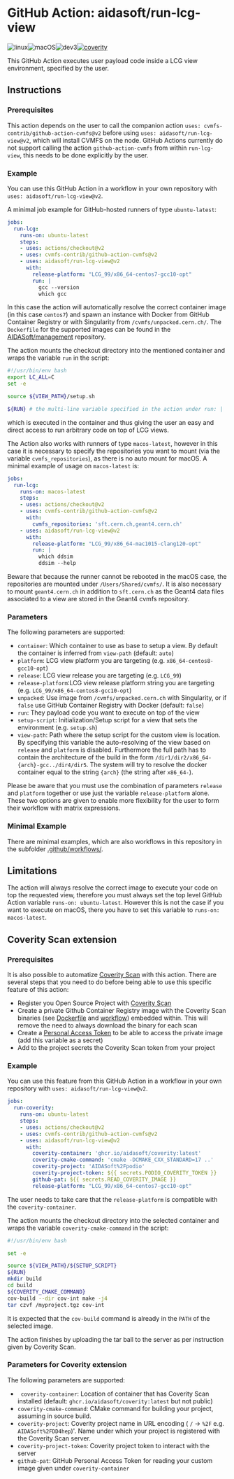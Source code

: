 # GitHub Action: aidasoft/run-lcg-view
![linux](https://github.com/AIDASoft/run-lcg-view/workflows/linux/badge.svg)![macOS](https://github.com/AIDASoft/run-lcg-view/workflows/macOS/badge.svg)![dev3](https://github.com/AIDASoft/run-lcg-view/workflows/dev3/badge.svg)[![coverity](https://github.com/AIDASoft/run-lcg-view/actions/workflows/coverity.yml/badge.svg)](https://github.com/AIDASoft/run-lcg-view/actions/workflows/coverity.yml)

This GitHub Action executes user payload code inside a LCG view environment, specified by the user.

## Instructions

### Prerequisites
This action depends on the user to call the companion action `uses: cvmfs-contrib/github-action-cvmfs@v2` before using `uses: aidasoft/run-lcg-view@v2`, which will install CVMFS on the node. GitHub Actions currently do not support calling the action `github-action-cvmfs` from within `run-lcg-view`, this needs to be done explicitly by the user.

### Example

You can use this GitHub Action in a workflow in your own repository with `uses: aidasoft/run-lcg-view@v2`.

A minimal job example for GitHub-hosted runners of type `ubuntu-latest`:
```yaml
jobs:
  run-lcg:
    runs-on: ubuntu-latest
    steps:
    - uses: actions/checkout@v2
    - uses: cvmfs-contrib/github-action-cvmfs@v2
    - uses: aidasoft/run-lcg-view@v2
      with:
        release-platform: "LCG_99/x86_64-centos7-gcc10-opt"
        run: |
          gcc --version
          which gcc
```
In this case the action will automatically resolve the correct container image (in this case `centos7`) and spawn an instance with Docker from GitHub Container Registry or with Singularity from `/cvmfs/unpacked.cern.ch/`. The `Dockerfile` for the supported images can be found in the [AIDASoft/management](https://github.com/AIDASoft/management) repository.

The action mounts the checkout directory into the mentioned container and wraps the variable `run` in the script:

```sh
#!/usr/bin/env bash
export LC_ALL=C
set -e

source ${VIEW_PATH}/setup.sh

${RUN} # the multi-line variable specified in the action under run: |
```

which is executed in the container and thus giving the user an easy and direct access to run arbitrary code on top of LCG views.


The Action also works with runners of type `macos-latest`, however in this case it is necessary to specify the repositories you want to mount (via the variable `cvmfs_repositories`), as there is no auto mount for macOS. A minimal example of usage on `macos-latest` is:
```yaml
jobs:
  run-lcg:
    runs-on: macos-latest
    steps:
    - uses: actions/checkout@v2
    - uses: cvmfs-contrib/github-action-cvmfs@v2
      with:
        cvmfs_repositories: 'sft.cern.ch,geant4.cern.ch'
    - uses: aidasoft/run-lcg-view@v2
      with:
        release-platform: "LCG_99/x86_64-mac1015-clang120-opt"
        run: |
          which ddsim
          ddsim --help
```
Beware that because the runner cannot be rebooted in the macOS case, the repositories are mounted under `/Users/Shared/cvmfs/`. It is also necessary to mount `geant4.cern.ch` in addition to `sft.cern.ch` as the Geant4 data files associated to a view are stored in the Geant4 cvmfs repository.

### Parameters
The following parameters are supported:
 - `container`: Which container to use as base to setup a view. By default the container is inferred from `view-path` (default: `auto`)
 - `platform`: LCG view platform you are targeting (e.g. `x86_64-centos8-gcc10-opt`)
 - `release`: LCG view release you are targeting (e.g. `LCG_99`)
 - `release-platform`:LCG view release platform string you are targeting (e.g. `LCG_99/x86_64-centos8-gcc10-opt`)
 - `unpacked`: Use image from `/cvmfs/unpacked.cern.ch` with Singularity, or if `false` use GitHub Container Registry with Docker (default: `false`)
 - `run`: They payload code you want to execute on top of the view
 - `setup-script`: Initialization/Setup script for a view that sets the environment (e.g. `setup.sh`)
 - `view-path`: Path where the setup script for the custom view is location. By specifying this variable the auto-resolving of the view based on `release` and `platform` is disabled. Furthermore the full path has to contain the architecture of the build in the form `/dir1/dir2/x86_64-{arch}-gcc../dir4/dir5`. The system will try to resolve the docker container equal to the string `{arch}` (the string after `x86_64-`).

Please be aware that you must use the combination of parameters `release` and `platform` together or use just the variable `release-platform` alone. These two options are given to enable more flexibility for the user to form their workflow with matrix expressions.

### Minimal Example

There are minimal examples, which are also workflows in this repository in the subfolder [.github/workflows/](https://github.com/AIDASoft/run-lcg-view/tree/main/.github/workflows).

## Limitations

The action will always resolve the correct image to execute your code on top the requested view, therefore you must always set the top level GitHub Action variable `runs-on: ubuntu-latest`. However this is not the case if you want to execute on macOS, there you have to set this variable to `runs-on: macos-latest`.

## Coverity Scan extension
### Prerequisites
It is also possible to automatize [Coverity Scan](https://scan.coverity.com/) with this action. There are several steps that you need to do before being able to use this specific feature of this action:
 - Register you Open Source Project with [Coverity Scan](https://scan.coverity.com/)
 - Create a private Github Container Registry image with the Coverity Scan binaries (see [Dockerfile](https://github.com/AIDASoft/management/blob/master/coverity/Dockerfile) and [workflow](https://github.com/AIDASoft/management/blob/master/.github/workflows/images-creator.yml#L46)) embedded within. This will remove the need to always download the binary for each scan
 - Create a [Personal Access Token](https://github.com/settings/tokens) to be able to access the private image (add this variable as a secret)
 - Add to the project secrets the Coverity Scan token from your project

### Example
You can use this feature from this GitHub Action in a workflow in your own repository with `uses: aidasoft/run-lcg-view@v2`.
```yaml
jobs:
  run-coverity:
    runs-on: ubuntu-latest
    steps:
    - uses: actions/checkout@v2
    - uses: cvmfs-contrib/github-action-cvmfs@v2
    - uses: aidasoft/run-lcg-view@v2
      with:
        coverity-container: 'ghcr.io/aidasoft/coverity:latest'
        coverity-cmake-command: 'cmake -DCMAKE_CXX_STANDARD=17 ..'
        coverity-project: 'AIDASoft%2Fpodio'
        coverity-project-token: ${{ secrets.PODIO_COVERITY_TOKEN }}
        github-pat: ${{ secrets.READ_COVERITY_IMAGE }}
        release-platform: "LCG_99/x86_64-centos7-gcc10-opt"
```
The user needs to take care that the `release-platform` is compatible with the `coverity-container`.

The action mounts the checkout directory into the selected container and wraps the variable `coverity-cmake-command` in the script:

```sh
#!/usr/bin/env bash

set -e

source ${VIEW_PATH}/${SETUP_SCRIPT}
${RUN}
mkdir build
cd build
${COVERITY_CMAKE_COMMAND}
cov-build --dir cov-int make -j4
tar czvf /myproject.tgz cov-int
```
It is expected that the `cov-build` command is already in the `PATH` of the selected image.

The action finishes by uploading the tar ball to the server as per instruction given by Coverity Scan.

### Parameters for Coverity extension
The following parameters are supported:
 - ` coverity-container`: Location of container that has Coverity Scan installed (default: `ghcr.io/aidasoft/coverity:latest` but not public)
- `coverity-cmake-command`:  CMake command for building your project, assuming in source build.
- `coverity-project`: Coverity project name in URL encoding ( `/` -> `%2F` e.g. `AIDASoft%2FDD4hep`)'. Name under which your project is registered with the Coverity Scan server.
- `coverity-project-token`: Coverity project token to interact with the server
- `github-pat`: GitHub Personal Access Token for reading your custom image given under `coverity-container`
